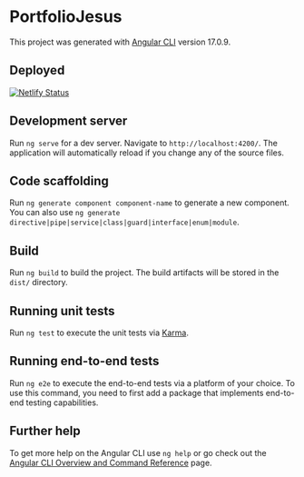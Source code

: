

# PortfolioJesus

This project was generated with [Angular CLI](https://github.com/angular/angular-cli) version 17.0.9.

## Deployed 
[![Netlify Status](https://api.netlify.com/api/v1/badges/dcff57cd-6cff-46c5-82fa-b2404f111be9/deploy-status)](https://app.netlify.com/sites/portfolio-jesus-n/deploys)
## Development server

Run `ng serve` for a dev server. Navigate to `http://localhost:4200/`. The application will automatically reload if you change any of the source files.

## Code scaffolding

Run `ng generate component component-name` to generate a new component. You can also use `ng generate directive|pipe|service|class|guard|interface|enum|module`.

## Build

Run `ng build` to build the project. The build artifacts will be stored in the `dist/` directory.

## Running unit tests

Run `ng test` to execute the unit tests via [Karma](https://karma-runner.github.io).

## Running end-to-end tests

Run `ng e2e` to execute the end-to-end tests via a platform of your choice. To use this command, you need to first add a package that implements end-to-end testing capabilities.

## Further help

To get more help on the Angular CLI use `ng help` or go check out the [Angular CLI Overview and Command Reference](https://angular.io/cli) page.
